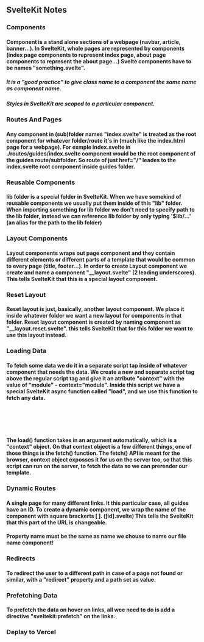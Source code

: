 ## SvelteKit Notes

### Components
#### Component is a stand alone sections of a webpage (navbar, article, banner...). In SvelteKit, whole pages are represented by components (index page components to represent index page, about page components to represent the about page...) Svelte components have to be names "something.svelte".
##### It is a "good practice" to give class name to a component the same name as component name.
##### Styles in SvelteKit are scoped to a particular component.

### Routes And Pages
#### Any component in (sub)folder names "index.svelte" is treated as the root component for whatever folder/route it's in (much like the index.html page for a webpage). For exmple index.svelte in ./routes/guides/index.svelte component would be the root component of the guides route/subfolder. So route of just href="/" leades to the index.svelte root component inside guides folder.

### Reusable Components
#### lib folder is a special folder in SvelteKit. When we have somekind of reusable components we usually put them inside of this "lib" folder. When importing something for lib folder we don't need to specify path to the lib folder, instead we can reference lib folder by only typing '$lib/...' (an alias for the path to the lib folder)

### Layout Components
#### Layout components wraps out page component and they contain different elements or different parts of a template that would be common to every page (title, footer...). In order to create Layout component we create and name a component "__layout.svelte" (2 leading underscores). This tells SvelteKit that this is a special layout component.

### Reset Layout
#### Reset layout is just, basically, another layout component. We place it inside whatever folder we want a new layout for components in that folder. Reset layout component is created by naming component as "__layout.reset.svelte". this tells SvelteKit that for this folder we want to use this layout instead.

### Loading Data
#### To fetch some data we do it in a separate script tap inside of whatever component that needs the data. We create a new and separate script tag above the regular script tag and give it an atribute "context" with the value of "module" - context="module". Inside this script we have a special SvelteKit async function called "load", and we use this function to fetch any data.

<pre><code>
<script context="module">
    export async function load (context) {
        context.fetch();
    }

    // or shorter (destructuring)

    export async function load ({ fetch }) {
        fetch();
    }
</script>
</code></pre>

#### The load() function takes in an argument automatically, which is a "context" object. On that context object is a few different things, one of those things is the fetch() function. The fetch() API is meant for the browser, context object exposses it for us on the server too, so that this script can run on the server, to fetch the data so we can prerender our template.

### Dynamic Routes
#### A single page for many different links. It this particular case, all guides have an ID. To create a dynamic component, we wrap the name of the component with square brackerts [ ]. ([id].svelte) This tells the SvelteKit that this part of the URL is changeable. 
#### Property name must be the same as name we chouse to name our file name component!

### Redirects
#### To redirect the user to a different path in case of a page not found or similar, with a "redirect" property  and a path set as value.

### Prefetching Data
#### To prefetch the data on hover on links, all wee need to do is add a directive "sveltekit:prefetch" on the links. 

### Deplay to Vercel